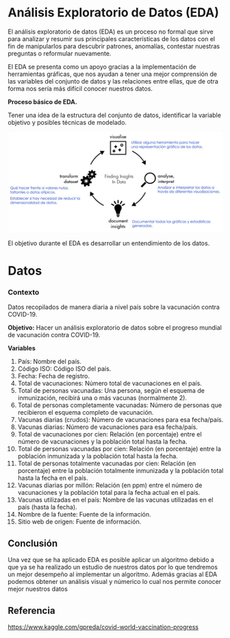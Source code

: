 # Análisis Exploratorio de Datos (EDA)

El análisis exploratorio de datos (EDA) es un proceso no formal que sirve para analizar y
resumir sus principales características de los datos con el fin de manipularlos para descubrir
patrones, anomalías, contestar nuestras preguntas o reformular nuevamente.

El EDA se presenta como un apoyo gracias a la implementación de herramientas gráficas,
que nos ayudan a tener una mejor comprensión de las variables del conjunto de datos y las
relaciones entre ellas, que de otra forma nos sería más difícil conocer nuestros datos.

**Proceso básico de EDA.**

Tener una idea de la estructura del conjunto de datos, identificar la variable objetivo y posibles
técnicas de modelado.
<p align='center'>
  <a href="https://github.com/LuisJavierFI/EDA"><img src = "ProcesoEDA.JPG"  width = 500> </a>
</p>
El objetivo durante el EDA es desarrollar un entendimiento de los datos.

# Datos

### **Contexto**

Datos recopilados de manera diaria a nivel país sobre la vacunación contra COVID-19.

**Objetivo:** Hacer un análisis exploratorio de datos sobre el progreso mundial de vacunación contra COVID-19.

**Variables**

1. País: Nombre del país.
2. Código ISO: Código ISO del país.
3. Fecha: Fecha de registro.
4. Total de vacunaciones: Número total de vacunaciones en el país.
5. Total de personas vacunadas: Una persona, según el esquema de inmunización, recibirá una o más vacunas (normalmente 2).
6. Total de personas completamente vacunadas: Número de personas que recibieron el esquema completo de vacunación.
7. Vacunas diarias (crudos): Número de vacunaciones para esa fecha/país.
8. Vacunas diarias: Número de vacunaciones para esa fecha/país.
9. Total de vacunaciones por cien: Relación (en porcentaje) entre el número de vacunaciones y la población total hasta la fecha.
10. Total de personas vacunadas por cien: Relación (en porcentaje) entre la población inmunizada y la población total hasta la fecha.
11. Total de personas totalmente vacunadas por cien: Relación (en porcentaje) entre la población totalmente inmunizada y la población total hasta la fecha en el país.
13. Vacunas diarias por millón: Relación (en ppm) entre el número de vacunaciones y la población total para la fecha actual en el país.
14. Vacunas utilizadas en el país: Nombre de las vacunas utilizadas en el país (hasta la fecha).
15. Nombre de la fuente: Fuente de la información.
16. Sitio web de origen: Fuente de información.


## Conclusión 

Una vez que se ha aplicado EDA es posible aplicar un algoritmo debido a que ya se ha realizado un estudio de nuestros datos por lo que tendremos un mejor desempeño al implementar un algoritmo. Además gracias al EDA podemos obtener un análisis visual y númerico lo cual nos permite conocer mejor nuestros datos  

## Referencia
https://www.kaggle.com/gpreda/covid-world-vaccination-progress

